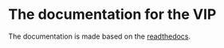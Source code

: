 # The documentation for the VIP
The documentation is made based on the [readthedocs](https://readthedocs.org).

